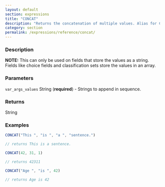 ```yaml
---
layout: default
section: expressions
title: "CONCAT"
description: "Returns the concatenation of multiple values. Alias for CONCATENATE()"
category: section
permalink: /expressions/reference/concat/
---
```


### Description


**NOTE:** This can only be used on fields that store the values as a string. Fields like choice fields and classification sets store the values in an array.

### Parameters

`var_args_values` String (__required__) - Strings to append in sequence.

### Returns

String

### Examples

```js
CONCAT("This ", "is ", "a ", "sentence.")

// returns This is a sentence.
```


```js
CONCAT(42, 31, 1)

// returns 42311
```


```js
CONCAT("Age ", "is ", 42)

// returns Age is 42
```